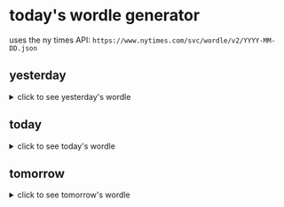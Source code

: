 # today's wordle generator

uses the ny times API: `https://www.nytimes.com/svc/wordle/v2/YYYY-MM-DD.json`

## yesterday

<details>
    <summary>click to see yesterday's wordle</summary>

    prong

</details>

## today

<details>
    <summary>click to see today's wordle</summary>

    forte

</details>

## tomorrow

<details>
    <summary>click to see tomorrow's wordle</summary>

    porch

</details>
